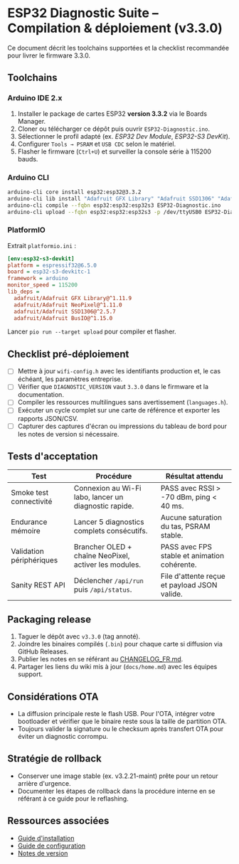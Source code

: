 # ESP32 Diagnostic Suite – Compilation & déploiement (v3.3.0)

Ce document décrit les toolchains supportées et la checklist recommandée pour livrer le firmware 3.3.0.

## Toolchains
### Arduino IDE 2.x
1. Installer le package de cartes ESP32 **version 3.3.2** via le Boards Manager.
2. Cloner ou télécharger ce dépôt puis ouvrir `ESP32-Diagnostic.ino`.
3. Sélectionner le profil adapté (ex. *ESP32 Dev Module*, *ESP32-S3 DevKit*).
4. Configurer `Tools → PSRAM` et `USB CDC` selon le matériel.
5. Flasher le firmware (`Ctrl+U`) et surveiller la console série à 115200 bauds.

### Arduino CLI
```bash
arduino-cli core install esp32:esp32@3.3.2
arduino-cli lib install "Adafruit GFX Library" "Adafruit SSD1306" "Adafruit NeoPixel" "Adafruit BusIO"
arduino-cli compile --fqbn esp32:esp32:esp32s3 ESP32-Diagnostic.ino
arduino-cli upload --fqbn esp32:esp32:esp32s3 -p /dev/ttyUSB0 ESP32-Diagnostic.ino
```

### PlatformIO
Extrait `platformio.ini` :
```ini
[env:esp32-s3-devkit]
platform = espressif32@6.5.0
board = esp32-s3-devkitc-1
framework = arduino
monitor_speed = 115200
lib_deps =
  adafruit/Adafruit GFX Library@^1.11.9
  adafruit/Adafruit NeoPixel@^1.11.0
  adafruit/Adafruit SSD1306@^2.5.7
  adafruit/Adafruit BusIO@^1.15.0
```
Lancer `pio run --target upload` pour compiler et flasher.

## Checklist pré-déploiement
- [ ] Mettre à jour `wifi-config.h` avec les identifiants production et, le cas échéant, les paramètres entreprise.
- [ ] Vérifier que `DIAGNOSTIC_VERSION` vaut `3.3.0` dans le firmware et la documentation.
- [ ] Compiler les ressources multilingues sans avertissement (`languages.h`).
- [ ] Exécuter un cycle complet sur une carte de référence et exporter les rapports JSON/CSV.
- [ ] Capturer des captures d'écran ou impressions du tableau de bord pour les notes de version si nécessaire.

## Tests d'acceptation
| Test | Procédure | Résultat attendu |
|------|-----------|------------------|
| Smoke test connectivité | Connexion au Wi-Fi labo, lancer un diagnostic rapide. | PASS avec RSSI > -70 dBm, ping < 40 ms. |
| Endurance mémoire | Lancer 5 diagnostics complets consécutifs. | Aucune saturation du tas, PSRAM stable. |
| Validation périphériques | Brancher OLED + chaîne NeoPixel, activer les modules. | PASS avec FPS stable et animation cohérente. |
| Sanity REST API | Déclencher `/api/run` puis `/api/status`. | File d'attente reçue et payload JSON valide. |

## Packaging release
1. Taguer le dépôt avec `v3.3.0` (tag annoté).
2. Joindre les binaires compilés (`.bin`) pour chaque carte si diffusion via GitHub Releases.
3. Publier les notes en se référant au [CHANGELOG_FR.md](../CHANGELOG_FR.md).
4. Partager les liens du wiki mis à jour (`docs/home.md`) avec les équipes support.

## Considérations OTA
- La diffusion principale reste le flash USB. Pour l'OTA, intégrer votre bootloader et vérifier que le binaire reste sous la taille
  de partition OTA.
- Toujours valider la signature ou le checksum après transfert OTA pour éviter un diagnostic corrompu.

## Stratégie de rollback
- Conserver une image stable (ex. v3.2.21-maint) prête pour un retour arrière d'urgence.
- Documenter les étapes de rollback dans la procédure interne en se référant à ce guide pour le reflashing.

## Ressources associées
- [Guide d'installation](INSTALL_FR.md)
- [Guide de configuration](CONFIG_FR.md)
- [Notes de version](../CHANGELOG_FR.md)
